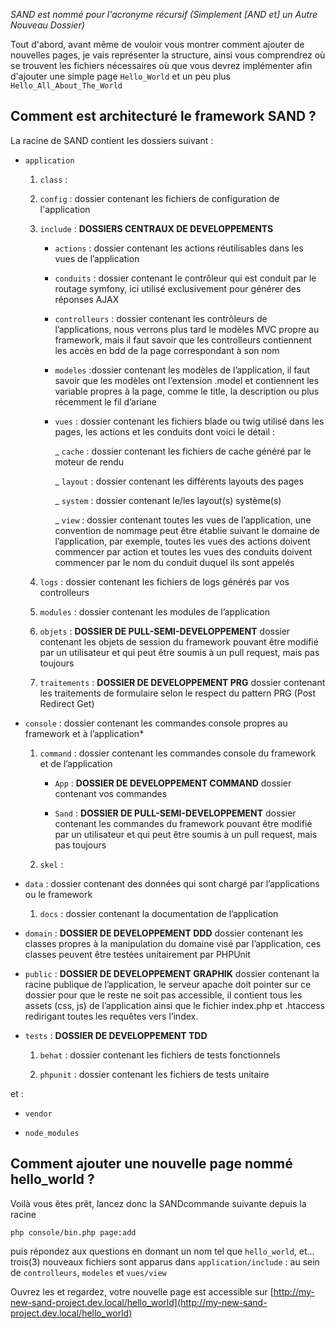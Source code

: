 
*SAND est nommé pour l'acronyme récursif 	(Simplement [AND et] un Autre Nouveau Dossier)*
	
Tout d'abord, avant même de vouloir vous montrer comment ajouter de nouvelles pages, je vais représenter la structure, ainsi vous comprendrez où se trouvent les fichiers nécessaires où que vous devrez implémenter afin d'ajouter une simple page `Hello_World` et un peu plus `Hello_All_About_The_World`

## Comment est architecturé le framework SAND ?

La racine de SAND contient les dossiers suivant :

- `application` 

	1.  `class` :
	    
	2.  `config` : dossier contenant les fichiers de configuration de l'application
	    
	3.  `include` : **DOSSIERS CENTRAUX DE DEVELOPPEMENTS**
	    
	    *  `actions` : dossier contenant les actions réutilisables dans les vues de l’application
	        
	    *  `conduits` : dossier contenant le contrôleur qui est conduit par le routage symfony, ici utilisé exclusivement pour générer des réponses AJAX
	        
	    *  `controlleurs` : dossier contenant les contrôleurs de l’applications, nous verrons plus tard le modèles MVC propre au framework, mais il faut savoir que les controlleurs contiennent les accès en bdd de la page correspondant à son nom
	        
	    *  `modeles` :dossier contenant les modèles de l’application, il faut savoir que les modèles ont l’extension .model et contiennent les variable propres à la page, comme le title, la description ou plus récemment le fil d’ariane
	        
	    *  `vues` : dossier contenant les fichiers blade ou twig utilisé dans les pages, les actions et les conduits dont voici le détail :
	        
	        _  `cache` : dossier contenant les fichiers de cache généré par le moteur de rendu
	            
	        _  `layout` : dossier contenant les différents layouts des pages
	            
	        _  `system` : dossier contenant le/les layout(s) système(s)
	            
	        _  `view` : dossier contenant toutes les vues de l’application, une convention de nommage peut être établie suivant le domaine de l’application, par exemple, toutes les vues des actions doivent commencer par action et toutes les vues des conduits doivent commencer par le nom du conduit duquel ils sont appelés
	            
	4.  `logs` : dossier contenant les fichiers de logs générés par vos controlleurs
	    
	5.  `modules` : dossier contenant les modules de l’application
	    
	6.  `objets` : **DOSSIER DE PULL-SEMI-DEVELOPPEMENT** dossier contenant les objets de session du framework pouvant être modifié par un utilisateur et qui peut être soumis à un pull request, mais pas toujours
	    
	7.  `traitements` : **DOSSIER DE DEVELOPPEMENT PRG** dossier contenant les traitements de formulaire selon le respect du pattern PRG (Post Redirect Get)
    

- `console` : dossier contenant les commandes console propres au framework et à l’application*

	1.  `command` : dossier contenant les commandes console du framework et de l’application
	        
	    *  `App` : **DOSSIER DE DEVELOPPEMENT COMMAND** dossier contenant vos commandes
	            
	    *  `Sand` : **DOSSIER DE PULL-SEMI-DEVELOPPEMENT** dossier contenant les commandes du framework pouvant être modifié par un utilisateur et qui peut être soumis à un pull request, mais pas toujours
	    
	2.  `skel` : 
	

- `data` : dossier contenant des données qui sont chargé par l’applications ou le framework

	1.  `docs` : dossier contenant la documentation de l’application
	    
-  `domain` : **DOSSIER DE DEVELOPPEMENT DDD** dossier contenant les classes propres à la manipulation du domaine visé par l’application, ces classes peuvent être testées unitairement par PHPUnit   	
	    
		
- `public` : **DOSSIER DE DEVELOPPEMENT GRAPHIK** dossier contenant la racine publique de l’application, le serveur apache doit pointer sur ce dossier pour que le reste ne soit pas accessible, il contient tous les assets (css, js) de l’application ainsi que le fichier index.php et .htaccess redirigant toutes les requêtes vers l’index.

- `tests` :  **DOSSIER DE DEVELOPPEMENT TDD**
	    
	1.  `behat` : dossier contenant les fichiers de tests fonctionnels
	 
	2.  `phpunit` : dossier contenant les fichiers de tests unitaire

et :

- `vendor`

- `node_modules`



## Comment ajouter une nouvelle page nommé hello_world ?

Voilà vous êtes prêt, lancez donc la SANDcommande suivante depuis la racine

`php console/bin.php page:add`

puis répondez aux questions en donnant un nom tel que `hello_world`, et... trois(3) nouveaux fichiers sont apparus dans `application/include` : au sein de `controlleurs`, `modeles` et `vues/view`

Ouvrez les et regardez, votre nouvelle page est accessible sur [http://my-new-sand-project.dev.local/hello_world](http://my-new-sand-project.dev.local/hello_world)

